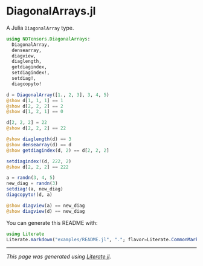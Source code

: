 # DiagonalArrays.jl

A Julia `DiagonalArray` type.

````julia
using NDTensors.DiagonalArrays:
  DiagonalArray,
  densearray,
  diagview,
  diaglength,
  getdiagindex,
  setdiagindex!,
  setdiag!,
  diagcopyto!

d = DiagonalArray([1., 2, 3], 3, 4, 5)
@show d[1, 1, 1] == 1
@show d[2, 2, 2] == 2
@show d[1, 2, 1] == 0

d[2, 2, 2] = 22
@show d[2, 2, 2] == 22

@show diaglength(d) == 3
@show densearray(d) == d
@show getdiagindex(d, 2) == d[2, 2, 2]

setdiagindex!(d, 222, 2)
@show d[2, 2, 2] == 222

a = randn(3, 4, 5)
new_diag = randn(3)
setdiag!(a, new_diag)
diagcopyto!(d, a)

@show diagview(a) == new_diag
@show diagview(d) == new_diag
````

You can generate this README with:
```julia
using Literate
Literate.markdown("examples/README.jl", "."; flavor=Literate.CommonMarkFlavor())
```

---

*This page was generated using [Literate.jl](https://github.com/fredrikekre/Literate.jl).*

